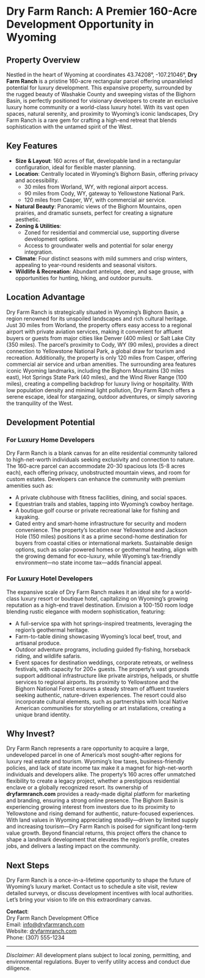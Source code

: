 # Dry Farm Ranch: A Premier 160-Acre Development Opportunity in Wyoming

## Property Overview
Nestled in the heart of Wyoming at coordinates 43.74208°, -107.21046°, **Dry Farm Ranch** is a pristine 160-acre rectangular parcel offering unparalleled potential for luxury development. This expansive property, surrounded by the rugged beauty of Washakie County and sweeping vistas of the Bighorn Basin, is perfectly positioned for visionary developers to create an exclusive luxury home community or a world-class luxury hotel. With its vast open spaces, natural serenity, and proximity to Wyoming’s iconic landscapes, Dry Farm Ranch is a rare gem for crafting a high-end retreat that blends sophistication with the untamed spirit of the West.

## Key Features
- **Size & Layout**: 160 acres of flat, developable land in a rectangular configuration, ideal for flexible master planning.
- **Location**: Centrally located in Wyoming’s Bighorn Basin, offering privacy and accessibility.
  - 30 miles from Worland, WY, with regional airport access.
  - 90 miles from Cody, WY, gateway to Yellowstone National Park.
  - 120 miles from Casper, WY, with commercial air service.
- **Natural Beauty**: Panoramic views of the Bighorn Mountains, open prairies, and dramatic sunsets, perfect for creating a signature aesthetic.
- **Zoning & Utilities**:
  - Zoned for residential and commercial use, supporting diverse development options.
  - Access to groundwater wells and potential for solar energy integration.
- **Climate**: Four distinct seasons with mild summers and crisp winters, appealing to year-round residents and seasonal visitors.
- **Wildlife & Recreation**: Abundant antelope, deer, and sage grouse, with opportunities for hunting, hiking, and outdoor pursuits.

## Location Advantage
Dry Farm Ranch is strategically situated in Wyoming’s Bighorn Basin, a region renowned for its unspoiled landscapes and rich cultural heritage. Just 30 miles from Worland, the property offers easy access to a regional airport with private aviation services, making it convenient for affluent buyers or guests from major cities like Denver (400 miles) or Salt Lake City (350 miles). The parcel’s proximity to Cody, WY (90 miles), provides a direct connection to Yellowstone National Park, a global draw for tourism and recreation. Additionally, the property is only 120 miles from Casper, offering commercial air service and urban amenities. The surrounding area features iconic Wyoming landmarks, including the Bighorn Mountains (30 miles east), Hot Springs State Park (40 miles), and the Wind River Range (100 miles), creating a compelling backdrop for luxury living or hospitality. With low population density and minimal light pollution, Dry Farm Ranch offers a serene escape, ideal for stargazing, outdoor adventures, or simply savoring the tranquility of the West.

## Development Potential

### For Luxury Home Developers
Dry Farm Ranch is a blank canvas for an elite residential community tailored to high-net-worth individuals seeking exclusivity and connection to nature. The 160-acre parcel can accommodate 20-30 spacious lots (5-8 acres each), each offering privacy, unobstructed mountain views, and room for custom estates. Developers can enhance the community with premium amenities such as:
- A private clubhouse with fitness facilities, dining, and social spaces.
- Equestrian trails and stables, tapping into Wyoming’s cowboy heritage.
- A boutique golf course or private recreational lake for fishing and kayaking.
- Gated entry and smart-home infrastructure for security and modern convenience.
The property’s location near Yellowstone and Jackson Hole (150 miles) positions it as a prime second-home destination for buyers from coastal cities or international markets. Sustainable design options, such as solar-powered homes or geothermal heating, align with the growing demand for eco-luxury, while Wyoming’s tax-friendly environment—no state income tax—adds financial appeal.

### For Luxury Hotel Developers
The expansive scale of Dry Farm Ranch makes it an ideal site for a world-class luxury resort or boutique hotel, capitalizing on Wyoming’s growing reputation as a high-end travel destination. Envision a 100-150 room lodge blending rustic elegance with modern sophistication, featuring:
- A full-service spa with hot springs-inspired treatments, leveraging the region’s geothermal heritage.
- Farm-to-table dining showcasing Wyoming’s local beef, trout, and artisanal produce.
- Outdoor adventure programs, including guided fly-fishing, horseback riding, and wildlife safaris.
- Event spaces for destination weddings, corporate retreats, or wellness festivals, with capacity for 200+ guests.
The property’s vast grounds support additional infrastructure like private airstrips, helipads, or shuttle services to regional airports. Its proximity to Yellowstone and the Bighorn National Forest ensures a steady stream of affluent travelers seeking authentic, nature-driven experiences. The resort could also incorporate cultural elements, such as partnerships with local Native American communities for storytelling or art installations, creating a unique brand identity.

## Why Invest?
Dry Farm Ranch represents a rare opportunity to acquire a large, undeveloped parcel in one of America’s most sought-after regions for luxury real estate and tourism. Wyoming’s low taxes, business-friendly policies, and lack of state income tax make it a magnet for high-net-worth individuals and developers alike. The property’s 160 acres offer unmatched flexibility to create a legacy project, whether a prestigious residential enclave or a globally recognized resort. Its ownership of **dryfarmranch.com** provides a ready-made digital platform for marketing and branding, ensuring a strong online presence. The Bighorn Basin is experiencing growing interest from investors due to its proximity to Yellowstone and rising demand for authentic, nature-focused experiences. With land values in Wyoming appreciating steadily—driven by limited supply and increasing tourism—Dry Farm Ranch is poised for significant long-term value growth. Beyond financial returns, this project offers the chance to shape a landmark development that elevates the region’s profile, creates jobs, and delivers a lasting impact on the community.

## Next Steps
Dry Farm Ranch is a once-in-a-lifetime opportunity to shape the future of Wyoming’s luxury market. Contact us to schedule a site visit, review detailed surveys, or discuss development incentives with local authorities. Let’s bring your vision to life on this extraordinary canvas.

**Contact**:  
Dry Farm Ranch Development Office  
Email: info@dryfarmranch.com  
Website: [dryfarmranch.com](http://dryfarmranch.com)  
Phone: (307) 555-1234

---

*Disclaimer*: All development plans subject to local zoning, permitting, and environmental regulations. Buyer to verify utility access and conduct due diligence.